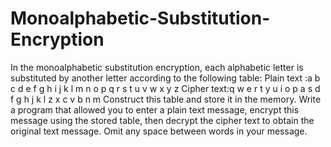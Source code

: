 # Monoalphabetic-Substitution-Encryption
In the monoalphabetic substitution encryption, each alphabetic letter is substituted by another 
letter according to the following table:
Plain text :a b c d e f g h i j k l m n o p q r s t u v w x y z
Cipher text:q w e r t y u i o p a s d f g h j k l z x c v b n m
Construct this table and store it in the memory.
Write a program that allowed you to enter a plain text message, encrypt this message using 
the stored table, then decrypt the cipher text to obtain the original text message.
Omit any space between words in your message.
